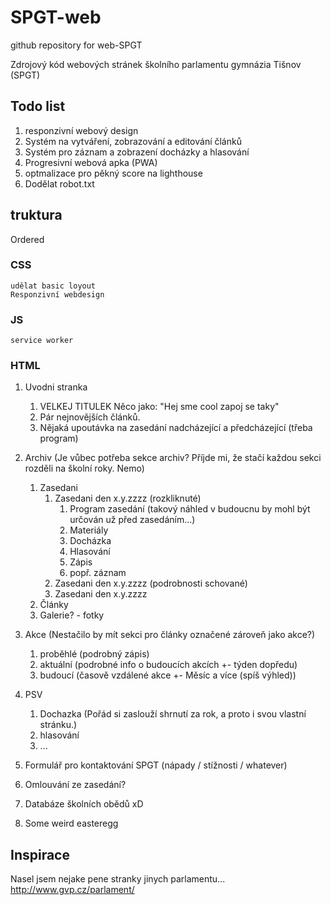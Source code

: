 # SPGT-web
github repository for web-SPGT

Zdrojový kód webových stránek školního parlamentu gymnázia Tišnov (SPGT)

## Todo list
1. responzivní webový design
1. Systém na vytváření, zobrazování a editování článků
1. Systém pro záznam a zobrazení docházky a hlasování
1. Progresivní webová apka (PWA)
1. optmalizace pro pěkný score na lighthouse
1. Dodělat robot.txt

## truktura
Ordered

### CSS

    udělat basic loyout
    Responzivní webdesign

### JS

    service worker

### HTML

1. Uvodni stranka
   1. VELKEJ TITULEK Něco jako: "Hej sme cool zapoj se taky"
   1. Pár nejnovějších článků.
   1. Nějaká upoutávka na zasedání nadcházející a předcházející (třeba program)

1. Archiv (Je vůbec potřeba sekce archiv? Příjde mi, že stačí každou sekci rozděli na školní roky. Nemo)
   1. Zasedani
      1. Zasedani den x.y.zzzz (rozkliknuté)
         1. Program zasedání (takový náhled v budoucnu by mohl být určován už před zasedáním...)
         1. Materiály
         1. Docházka
         1. Hlasování
         1. Zápis
         1. popř. záznam
      1. Zasedani den x.y.zzzz (podrobnosti schované)
      1. Zasedani den x.y.zzzz
   1. Články
   1. Galerie? - fotky
1. Akce (Nestačilo by mít sekci pro články označené zároveň jako akce?)
   1. proběhlé (podrobný zápis)
   1. aktuální (podrobné info o budoucích akcích +- týden dopředu)
   1. budoucí (časově vzdálené akce +- Měsíc a více (spíš výhled))

1. PSV
   1. Dochazka (Pořád si zaslouží shrnutí za rok, a proto i svou vlastní stránku.)
   1. hlasování
   1. ...
1. Formulář pro kontaktování SPGT (nápady / stížnosti / whatever)
1. Omlouvání ze zasedání?
1. Databáze školních obědů xD
1. Some weird easteregg

## Inspirace
Nasel jsem nejake pene stranky jinych parlamentu...
<http://www.gvp.cz/parlament/>
